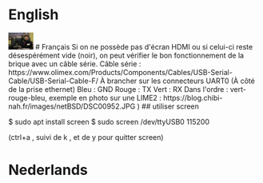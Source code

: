 <!-- TITLE: Usb 2 Serial -->
<!-- SUBTITLE: Connect using usb2serial cable  -->

# English
<img src="/uploads/adminmonkey.png" width="50" />
# Français
Si on ne possède pas d'écran HDMI ou si celui-ci reste désespérément vide (noir), on peut vérifier le bon fonctionnement de la brique avec un câble série.
Câble série : https://www.olimex.com/Products/Components/Cables/USB-Serial-Cable/USB-Serial-Cable-F/
À brancher sur les connecteurs UART0 (À côté de la prise ethernet)
Bleu : GND
Rouge : TX
Vert : RX 
Dans l'ordre : vert-rouge-bleu, exemple en photo sur une LIME2 : https://blog.chibi-nah.fr/images/netBSD/DSC00952.JPG )
## utiliser screen

$ sudo  apt install screen
$ sudo screen /dev/ttyUSB0 115200

(ctrl+a , suivi de k , et de y pour quitter screen)

# Nederlands
